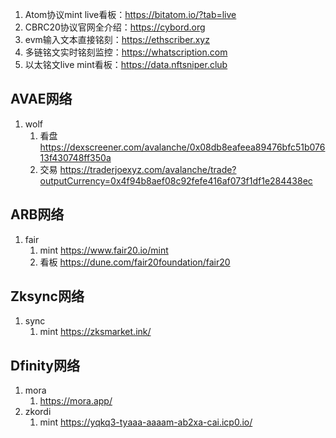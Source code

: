 1. Atom协议mint live看板：https://bitatom.io/?tab=live
2. CBRC20协议官网全介绍：https://cybord.org
3. evm输入文本直接铭刻：https://ethscriber.xyz
4. 多链铭文实时铭刻监控：https://whatscription.com
5. 以太铭文live mint看板：https://data.nftsniper.club


## AVAE网络
1. wolf
    1. 看盘 https://dexscreener.com/avalanche/0x08db8eafeea89476bfc51b07613f430748ff350a
    2. 交易 https://traderjoexyz.com/avalanche/trade?outputCurrency=0x4f94b8aef08c92fefe416af073f1df1e284438ec

## ARB网络
1. fair
    1. mint https://www.fair20.io/mint
    2. 看板 https://dune.com/fair20foundation/fair20

## Zksync网络
1. sync
    1. mint https://zksmarket.ink/

## Dfinity网络
1. mora
    1. https://mora.app/
2. zkordi
    1. mint https://yqkq3-tyaaa-aaaam-ab2xa-cai.icp0.io/
